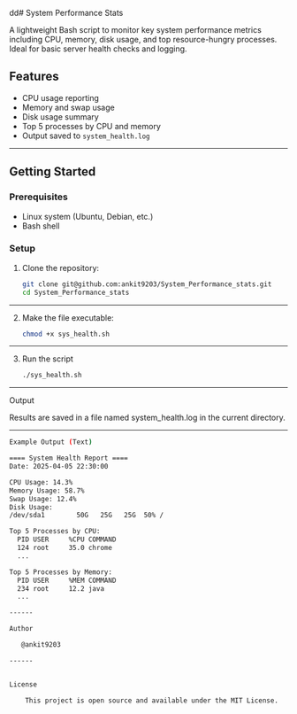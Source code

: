 dd# System Performance Stats

A lightweight Bash script to monitor key system performance metrics including CPU, memory, disk usage, and top resource-hungry processes. Ideal for basic server health checks and logging.

## Features

- CPU usage reporting
- Memory and swap usage
- Disk usage summary
- Top 5 processes by CPU and memory
- Output saved to `system_health.log`

---

## Getting Started

### Prerequisites

- Linux system (Ubuntu, Debian, etc.)
- Bash shell

### Setup

1. Clone the repository:
   ```bash
   git clone git@github.com:ankit9203/System_Performance_stats.git
   cd System_Performance_stats

------

2. Make the file executable:
    ```bash    
   chmod +x sys_health.sh

------

3. Run the script
	 ```bash
	./sys_health.sh

------

Output

Results are saved in a file named system_health.log in the current directory.

------
```bash
Example Output (Text)

==== System Health Report ====
Date: 2025-04-05 22:30:00

CPU Usage: 14.3%
Memory Usage: 58.7%
Swap Usage: 12.4%
Disk Usage:
/dev/sda1        50G   25G   25G  50% /

Top 5 Processes by CPU:
  PID USER     %CPU COMMAND
  124 root     35.0 chrome
  ...

Top 5 Processes by Memory:
  PID USER     %MEM COMMAND
  234 root     12.2 java
  ...

------

Author

   @ankit9203

------


License

	This project is open source and available under the MIT License.
